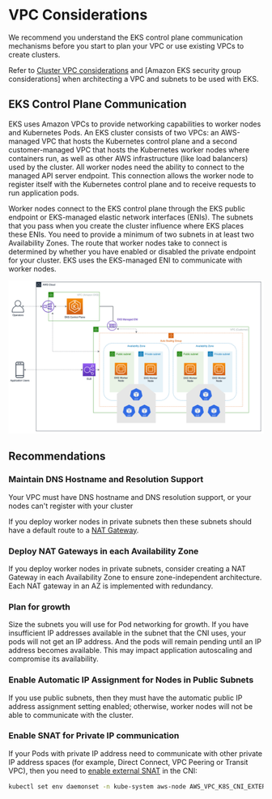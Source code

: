# VPC Considerations

We recommend you understand the EKS control plane communication mechanisms before you start to plan your VPC or use existing VPCs to create clusters.

Refer to [Cluster VPC considerations](https://docs.aws.amazon.com/eks/latest/userguide/network_reqs.html) and [Amazon EKS security group considerations] when architecting a VPC and subnets to be used with EKS.

## EKS Control Plane Communication

EKS uses Amazon VPCs to provide networking capabilities to worker nodes and Kubernetes Pods. An EKS cluster consists of two VPCs: an AWS-managed VPC that hosts the Kubernetes control plane and a second customer-managed VPC that hosts the Kubernetes worker nodes where containers run, as well as other AWS infrastructure (like load balancers) used by the cluster. All worker nodes need the ability to connect to the managed API server endpoint. This connection allows the worker node to register itself with the Kubernetes control plane and to receive requests to run application pods.

Worker nodes connect to the EKS control plane through the EKS public endpoint or EKS-managed elastic network interfaces (ENIs). The subnets that you pass when you create the cluster influence where EKS places these ENIs. You need to provide a minimum of two subnets in at least two Availability Zones. The route that worker nodes take to connect is determined by whether you have enabled or disabled the private endpoint for your cluster. EKS uses the EKS-managed ENI to communicate with worker nodes.

![Cluster Communication](../images/cluster-communications.png)

## Recommendations

### Maintain DNS Hostname and Resolution Support

Your VPC must have DNS hostname and DNS resolution support, or your nodes can't register with your cluster

If you deploy worker nodes in private subnets then these subnets should have a default route to a [NAT Gateway](https://docs.aws.amazon.com/vpc/latest/userguide/vpc-nat-gateway.html).

### Deploy NAT Gateways in each Availability Zone

If you deploy worker nodes in private subnets, consider creating a NAT Gateway in each Availability Zone to ensure zone-independent architecture. Each NAT gateway in an AZ is implemented with redundancy.

### Plan for growth

Size the subnets you will use for Pod networking for growth. If you have insufficient IP addresses available in the subnet that the CNI uses, your pods will not get an IP address. And the pods will remain pending until an IP address becomes available. This may impact application autoscaling and compromise its availability.

### Enable Automatic IP Assignment for Nodes in Public Subnets

If you use public subnets, then they must have the automatic public IP address assignment setting enabled; otherwise, worker nodes will not be able to communicate with the cluster.

### Enable SNAT for Private IP communication

If your Pods with private IP address need to communicate with other private IP address spaces (for example, Direct Connect, VPC Peering or Transit VPC), then you need to [enable external SNAT](https://docs.aws.amazon.com/eks/latest/userguide/external-snat.html) in the CNI:

```bash
kubectl set env daemonset -n kube-system aws-node AWS_VPC_K8S_CNI_EXTERNALSNAT=true
```
